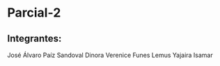 # Parcial-2

## Integrantes: 
José Álvaro Paíz Sandoval 
Dinora Verenice Funes Lemus
Yajaira Isamar
